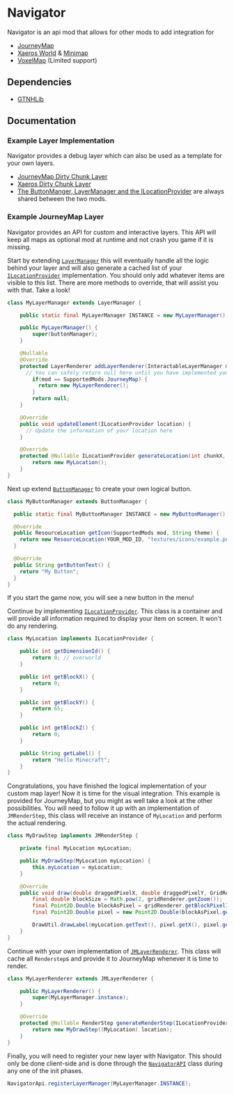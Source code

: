 # Navigator

Navigator is an api mod that allows for other mods to add integration for
* [JourneyMap](https://www.curseforge.com/minecraft/mc-mods/journeymap)
* [Xaeros World](https://www.curseforge.com/minecraft/mc-mods/xaeros-world-map) & [Minimap](https://www.curseforge.com/minecraft/mc-mods/xaeros-minimap)
* [VoxelMap](https://www.curseforge.com/minecraft/mc-mods/voxelmap) (Limited support)

## Dependencies
* [GTNHLib](https://www.curseforge.com/minecraft/mc-mods/gtnhlib)


## Documentation
### Example Layer Implementation
Navigator provides a debug layer which can also be used as a template for your own layers.
* [JourneyMap Dirty Chunk Layer](https://github.com/GTNewHorizons/Navigator/tree/master/src/main/java/com/gtnewhorizons/navigator/impl/journeymap)
* [Xaeros Dirty Chunk Layer ](https://github.com/GTNewHorizons/Navigator/tree/master/src/main/java/com/gtnewhorizons/navigator/impl/xaero)
* [The ButtonManger, LayerManager and the ILocationProvider](https://github.com/GTNewHorizons/Navigator/tree/master/src/main/java/com/gtnewhorizons/navigator/impl) are always shared between the two mods.

### Example JourneyMap Layer

Navigator provides an API for custom and interactive layers.
This API will keep all maps as optional mod at runtime and not crash you game if it is missing.

Start by extending [`LayerManager`](https://github.com/GTNewHorizons/Navigator/blob/master/src/main/java/com/gtnewhorizons/navigator/api/model/layers/LayerManager.java) this will eventually handle all the logic behind your layer and will also generate a cached list of your [`ILocationProvider`](https://github.com/GTNewHorizons/Navigator/blob/master/src/main/java/com/gtnewhorizons/navigator/api/model/locations/ILocationProvider.java) implementation.
You should only add whatever items are visible to this list. There are more methods to override, that will assist you with that. Take a look!

```java
class MyLayerManager extends LayerManager {

    public static final MyLayerManager INSTANCE = new MyLayerManager();

    public MyLayerManager() {
        super(buttonManager);
    }

    @Nullable
    @Override
    protected LayerRenderer addLayerRenderer(InteractableLayerManager manager, SupportedMods mod) {
      // You can safely return null here until you have implemented your own LayerRenderer.
        if(mod == SupportedMods.JourneyMap) {
          return new MyLayerRenderer();
        }
        return null;
    }

    @Override
    public void updateElement(ILocationProvider location) {
      // Update the information of your location here
    }

    @Override
    protected @Nullable ILocationProvider generateLocation(int chunkX, int chunkZ, int dim) {
        return new MyLocation();
    }
}
```

Next up extend [`ButtonManager`](https://github.com/GTNewHorizons/Navigator/blob/master/src/main/java/com/gtnewhorizons/navigator/api/model/buttons/ButtonManager.java) to create your own logical button.
```java
class MyButtonManager extends ButtonManager {

  public static final MyButtonManager INSTANCE = new MyButtonManager();

  @Override
  public ResourceLocation getIcon(SupportedMods mod, String theme) {
    return new ResourceLocation(YOUR_MOD_ID, "textures/icons/example.png");
  }

  @Override
  public String getButtonText() {
    return "My Button";
  }
}
```
If you start the game now, you will see a new button in the menu!

Continue by implementing [`ILocationProvider`](https://github.com/GTNewHorizons/Navigator/blob/master/src/main/java/com/gtnewhorizons/navigator/api/model/locations/ILocationProvider.java). This class is a container and will provide all information required to display your item on screen. It won't do any rendering.

```java
class MyLocation implements ILocationProvider {

    public int getDimensionId() {
        return 0; // overworld
    }

    public int getBlockX() {
        return 0;
    }

    public int getBlockY() {
        return 65;
    }

    public int getBlockZ() {
        return 0;
    }

    public String getLabel() {
        return "Hello Minecraft";
    }
}
```

Congratulations, you have finished the logical implementation of your custom map layer! Now it is time for the visual integration. This example is provided for JourneyMap, but you might as well take a look at the other possibilities. You will need to follow it up with an implementation of `JMRenderStep`,  this class will receive an instance of `MyLocation` and perform the actual rendering.

```java
class MyDrawStep implements JMRenderStep {

    private final MyLocation myLocation;

    public MyDrawStep(MyLocation myLocation) {
        this.myLocation = myLocation;
    }

    @Override
    public void draw(double draggedPixelX, double draggedPixelY, GridRenderer gridRenderer, float drawScale, double fontScale, double rotation) {
        final double blockSize = Math.pow(2, gridRenderer.getZoom());
        final Point2D.Double blockAsPixel = gridRenderer.getBlockPixelInGrid(myLocation.getBlockX(), myLocation.getBlockZ());
        final Point2D.Double pixel = new Point2D.Double(blockAsPixel.getX() + draggedPixelX, blockAsPixel.getY() + draggedPixelY);

        DrawUtil.drawLabel(myLocation.getText(), pixel.getX(), pixel.getY(), DrawUtil.HAlign.Center, DrawUtil.VAlign.Middle, 0, 180, 0x00FFFFFF, 255, fontScale, false, rotation);
    }
}
```

Continue with your own implementation of [`JMLayerRenderer`](https://github.com/GTNewHorizons/Navigator/blob/master/src/main/java/com/gtnewhorizons/navigator/api/journeymap/render/JMLayerRenderer.java). This class will cache all `Renderstep`s and provide it to JourneyMap whenever it is time to render.

```java
class MyLayerRenderer extends JMLayerRenderer {

    public MyLayerRenderer() {
        super(MyLayerManager.instance);
    }

    @Override
    protected @Nullable RenderStep generateRenderStep(ILocationProvider location) {
        return new MyDrawStep((MyLocation) location);
    }
}
```

Finally, you will need to register your new layer with Navigator. This should only be done client-side and is done through the [`NavigatorAPI`](https://github.com/GTNewHorizons/Navigator/blob/master/src/main/java/com/gtnewhorizons/navigator/api/NavigatorApi.java) class during any one of the init phases.

```java
NavigatorApi.registerLayerManager(MyLayerManager.INSTANCE);
```
